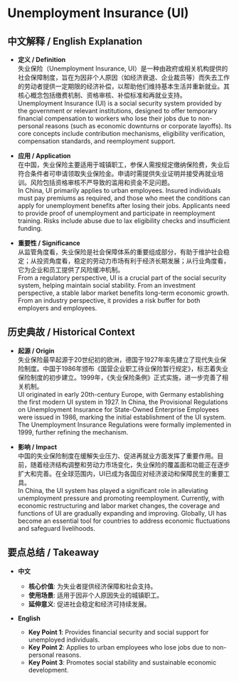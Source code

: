 # Unemployment Insurance (UI)

## 中文解释 / English Explanation

* **定义 / Definition**  
  失业保险（Unemployment Insurance, UI）是一种由政府或相关机构提供的社会保障制度，旨在为因非个人原因（如经济衰退、企业裁员等）而失去工作的劳动者提供一定期限的经济补偿，以帮助他们维持基本生活并重新就业。其核心概念包括缴费机制、资格审核、补偿标准和再就业支持。  
  Unemployment Insurance (UI) is a social security system provided by the government or relevant institutions, designed to offer temporary financial compensation to workers who lose their jobs due to non-personal reasons (such as economic downturns or corporate layoffs). Its core concepts include contribution mechanisms, eligibility verification, compensation standards, and reemployment support.

* **应用 / Application**  
  在中国，失业保险主要适用于城镇职工，参保人需按规定缴纳保险费，失业后符合条件者可申请领取失业保险金。申请时需提供失业证明并接受再就业培训。风险包括资格审核不严导致的滥用和资金不足问题。  
  In China, UI primarily applies to urban employees. Insured individuals must pay premiums as required, and those who meet the conditions can apply for unemployment benefits after losing their jobs. Applicants need to provide proof of unemployment and participate in reemployment training. Risks include abuse due to lax eligibility checks and insufficient funding.

* **重要性 / Significance**  
  从监管角度看，失业保险是社会保障体系的重要组成部分，有助于维护社会稳定；从投资角度看，稳定的劳动力市场有利于经济长期发展；从行业角度看，它为企业和员工提供了风险缓冲机制。  
  From a regulatory perspective, UI is a crucial part of the social security system, helping maintain social stability. From an investment perspective, a stable labor market benefits long-term economic growth. From an industry perspective, it provides a risk buffer for both employers and employees.

## 历史典故 / Historical Context

* **起源 / Origin**  
  失业保险最早起源于20世纪初的欧洲，德国于1927年率先建立了现代失业保险制度。中国于1986年颁布《国营企业职工待业保险暂行规定》，标志着失业保险制度的初步建立。1999年，《失业保险条例》正式实施，进一步完善了相关机制。  
  UI originated in early 20th-century Europe, with Germany establishing the first modern UI system in 1927. In China, the Provisional Regulations on Unemployment Insurance for State-Owned Enterprise Employees were issued in 1986, marking the initial establishment of the UI system. The Unemployment Insurance Regulations were formally implemented in 1999, further refining the mechanism.

* **影响 / Impact**  
  中国的失业保险制度在缓解失业压力、促进再就业方面发挥了重要作用。目前，随着经济结构调整和劳动力市场变化，失业保险的覆盖面和功能正在逐步扩大和完善。在全球范围内，UI已成为各国应对经济波动和保障民生的重要工具。  
  In China, the UI system has played a significant role in alleviating unemployment pressure and promoting reemployment. Currently, with economic restructuring and labor market changes, the coverage and functions of UI are gradually expanding and improving. Globally, UI has become an essential tool for countries to address economic fluctuations and safeguard livelihoods.

## 要点总结 / Takeaway

* **中文**  
  - **核心价值**: 为失业者提供经济保障和社会支持。  
  - **使用场景**: 适用于因非个人原因失业的城镇职工。  
  - **延伸意义**: 促进社会稳定和经济可持续发展。

* **English**  
  - **Key Point 1**: Provides financial security and social support for unemployed individuals.  
  - **Key Point 2**: Applies to urban employees who lose jobs due to non-personal reasons.  
  - **Key Point 3**: Promotes social stability and sustainable economic development.